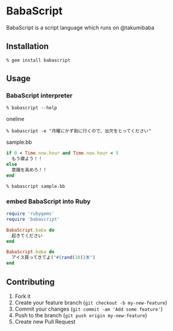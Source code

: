 BabaScript
==========
BabaScript is a script language which runs on @takumibaba


Installation
------------

    % gem install babascript


Usage
-----

### BabaScript interpreter

    % babascript --help

oneline

    % babascript -e "月曜にかず助に行くので、出欠をとってください"


sample.bb
```ruby
if 0 < Time.now.hour and Time.now.hour < 5
  もう寝よう！！
else
  意識を高めろ！！
end
```

    % babascript sample.bb


### embed BabaScript into Ruby

```ruby
require 'rubygems'
require 'babascript'

BabaScript.baba do
  起きてください
end
```

```ruby
BabaScript.baba do
  アイス買ってきてよ("#{rand(10)}本")
end
```


Contributing
------------
1. Fork it
2. Create your feature branch (`git checkout -b my-new-feature`)
3. Commit your changes (`git commit -am 'Add some feature'`)
4. Push to the branch (`git push origin my-new-feature`)
5. Create new Pull Request
